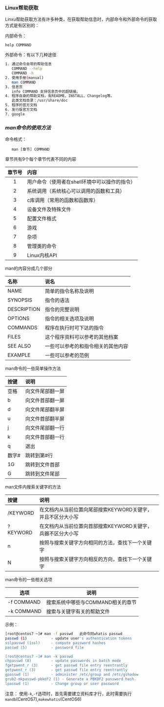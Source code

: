 ### Linux帮助获取

Linxu帮助获取方法有许多种类，在获取帮助信息时，内部命令和外部命令的获取方式是有区别的：  

内部命令：  

```
help COMMAND
```

外部命令：有以下几种途径  

```bash
1. 通过命令自带的帮助信息  
   COMMAND --help  
   COMMAND -h
2. 使用手册(manual)  
   man COMMAND
3. 信息页
   info COMMAND 支持信息页中的超链接。
4. 程序自身的帮助文档，有README、INSTALL、Changelog等。  
   此类文档目录：/usr/share/doc
5. 程序的官方文档
6. 发行版官方文档
7. google
```

### ***man命令的使用方法***

命令格式：  

```
   man [章节] COMMAND  
```

章节共有9个每个章节代表不同的内容  

| 章节号 | 内容                                          |
| :----: | :-------------------------------------------- |
|   1    | 用户命令（使用者在shell环境中可以操作的指令） |
|   2    | 系统调用（系统核心可以调用的函数和工具）      |
|   3    | c库调用（常用的函数和函数库）                 |
|   4    | 设备文件及特殊文件                            |
|   5    | 配置文件格式                                  |
|   6    | 游戏                                          |
|   7    | 杂项                                          |
|   8    | 管理类的命令                                  |
|   9    | Linux内核API                                  |

man的内容分成几个部分   

| 名称        | 说名                               |
| :---------- | :--------------------------------- |
| NAME        | 简单的指令名称及说明               |
| SYNOPSIS    | 指令的语法                         |
| DESCRIPTION | 指令的完整说明                     |
| OPTIONS     | 指令的相关选项及说明               |
| COMMANDS    | 程序在执行时可下达的指令           |
| FILES       | 这个程序资料可以参考的其他档案     |
| SEE ALSO    | 一些可以参考的和指令相关的其他内容 |
| EXAMPLE     | 一些可以参考的范例                 |

man命令的一些简单操作方法  

| 按键  | 说明             |
| :---- | :--------------- |
| 空格  | 向文件尾部翻一屏 |
| b     | 向文件首部翻一屏 |
| d     | 向文件尾部翻半屏 |
| u     | 向文件首部翻半屏 |
| j     | 向文件尾部翻一行 |
| k     | 向文件首部翻一行 |
| q     | 退出             |
| 数字# | 跳转到第#行      |
| 1G    | 跳转到文件首部   |
| G     | 跳转到文件尾部   |

man文件内搜索关键字的方法  

| 按键     | 说明                                                        |
| :------- | :---------------------------------------------------------- |
| /KEYWORD | 在文档内从当前位置向尾部搜索KEYWORD关键字，并且不区分大小写 |
| ?KEYWORD | 在文档内从当前位置向首部搜索KEYWORD关键字，兵器不区分大小写 |
| n        | 按照与搜索关键字方向相同的方法，查找下一个关键字            |
| N        | 按照与搜索关键字方向相反的方向，查找下一个关键字            |

man命令的一些相关选项  

| 选项       | 说明                              |
| ---------- | --------------------------------- |
| -f COMMAND | 搜索系统中哪些与COMMAND相关的章节 |
| -k COMMAND | 搜索与关键字有关的帮助文件        |

示例：

```bash
[root@centos7 ~]# man -f passwd   此命令同whatis passwd
passwd (1)           - update user's authentication tokens
sslpasswd (1ssl)     - compute password hashes
passwd (5)           - password file

[root@centos7 ~]# man -k passwd    
chpasswd (8)         - update passwords in batch mode
fgetpwent_r (3)      - get passwd file entry reentrantly
getpwent_r (3)       - get passwd file entry reentrantly
gpasswd (1)          - administer /etc/group and /etc/gshadow
grub2-mkpasswd-pbkdf2 (1) - Generate a PBKDF2 password hash.
lpasswd (1)          - Change group or user password
```

注意：
使用`-k`,`-f`选项时，首先需要建立资料库才行，此时需要执行`mandb`(CentOS7),`makewhatis`(CentOS6)

